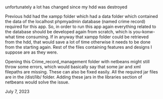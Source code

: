 unfortunately a lot has changed since my hdd was destroyed

Previous hdd had the xampp folder which had a data folder which contained the data of the localhost phpmyadmin database (named crime record) required for this app. So, in order to run this app again everything related to the database should be developed again from scratch, which is you-konw-what time consuming. If in anyway that xampp folder could be retrieved from the hdd, that would save a lot of time otherwise it needs to be done from the starting again.
Rest of the files containing features and designs I suppose are as they were.

Opening this Crime_record_management folder with netbeans might still throw some errors, which would basically say that some jar and xml filepaths are missing. These can also be fixed easily. All the required jar files are in the /dist/lib/ folder. Adding these jars in the libraries section of netbeans would solve the issue.

July 7, 2023